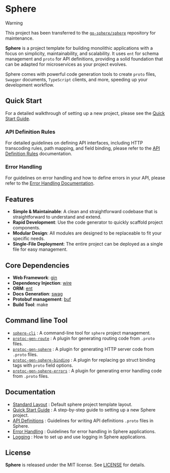 # Sphere

> [!WARNING]
> This project has been transferred to the [`go-sphere/sphere`](https://github.com/go-sphere/sphere) repository for maintenance.

**Sphere** is a project template for building monolithic applications with a focus on simplicity, maintainability, and scalability. It uses `ent` for schema management and `proto` for API definitions, providing a solid foundation that can be adapted for microservices as your project evolves.

Sphere comes with powerful code generation tools to create `proto` files, `Swagger` documents, `TypeScript` clients, and
more, speeding up your development workflow.

## Quick Start

For a detailed walkthrough of setting up a new project, please see the [Quick Start Guide](docs/QUICK_START.md).


### API Definition Rules

For detailed guidelines on defining API interfaces, including HTTP transcoding rules, path mapping, and field binding, please refer to the [API Definition Rules](docs/API_DEFINITIONS.md) documentation.

### Error Handling

For guidelines on error handling and how to define errors in your API, please refer to the [Error Handling Documentation](docs/ERROR_HANDLING.md).


## Features

- **Simple & Maintainable**: A clean and straightforward codebase that is straightforward to understand and extend.
- **Rapid Development**: Use the code generator to quickly scaffold project components.
- **Modular Design**: All modules are designed to be replaceable to fit your specific needs.
- **Single-File Deployment**: The entire project can be deployed as a single file for easy management.

## Core Dependencies

- **Web Framework**: [gin](https://github.com/gin-gonic/gin)
- **Dependency Injection**: [wire](https://github.com/google/wire)
- **ORM**: [ent](https://github.com/ent/ent)
- **Docs Generation**: [swag](https://github.com/swaggo/swag)
- **Protobuf management**: [buf](https://github.com/bufbuild/buf)
- **Build Tool**: make

## Command line Tool

- [`sphere-cli`](cmd/sphere-cli/README.md) : A command-line tool for `sphere` project management.
- [`protoc-gen-route`](cmd/protoc-gen-route/README.md) : A plugin for generating routing code from `.proto` files.
- [`protoc-gen-sphere`](cmd/protoc-gen-sphere/README.md) : A plugin for generating HTTP server code from `.proto` files.
- [`protoc-gen-sphere-binding`](cmd/protoc-gen-sphere-binding/README.md) : A plugin for replacing go struct binding tags
  with `proto` field options.
- [`protoc-gen-sphere-errors`](cmd/protoc-gen-sphere-errors/README.md) : A plugin for generating error handling code
  from `.proto` files.

## Documentation

- [Standard Layout](./layout/README.md) : Default sphere project template layout.
- [Quick Start Guide](docs/QUICK_START.md) : A step-by-step guide to setting up a new Sphere project.
- [API Definitions](docs/API_DEFINITIONS.md) : Guidelines for writing API definitions `.proto` files in Sphere.
- [Error Handling](docs/ERROR_HANDLING.md) : Guidelines for error handling in Sphere applications.
- [Logging](docs/LOGGING.md) : How to set up and use logging in Sphere applications.

## License

**Sphere** is released under the MIT license. See [LICENSE](LICENSE) for details.

